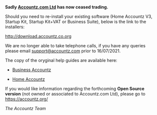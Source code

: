 **Sadly [Accountz.com Ltd](history.md) has now ceased trading.**

Should you need to re-install your existing software (Home Accountz V3, Startup Kit, Startup Kit+VAT or Business Suite), below is the link to the installers:

<http://download.accountz.co.org>

We are no longer able to take telephone calls, if you have any queries please email support@accountz.com prior to 16/07/2021.

The copy of the oryginal help guides are available here:

* [Business Accountz](https://accountz-open.github.io/businesshelp/)

* [Home Accountz](https://accountz-open.github.io/homehelp/)

If you would like information regarding the forthcoming **Open Source version** (not owned or associated to Accountz.com Ltd), please go to <https://accountz.org/> 

*The Accountz Team*

